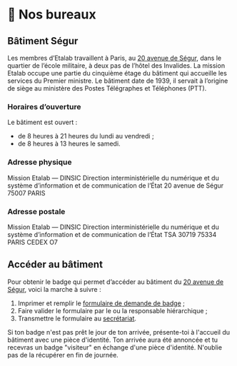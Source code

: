 # 🏢 Nos bureaux

## **Bâtiment Ségur**

Les membres d’Etalab travaillent à Paris, au [20 avenue de Ségur](https://adresse.data.gouv.fr/map?lng=2.30831\&lat=48.8503\&z=18), dans le quartier de l’école militaire, à deux pas de l’hôtel des Invalides. La mission Etalab occupe une partie du cinquième étage du bâtiment qui accueille les services du Premier ministre. Le bâtiment date de 1939, il servait à l’origine de siège au ministère des Postes Télégraphes et Téléphones (PTT).

### **Horaires d’ouverture**

Le bâtiment est ouvert :

* de 8 heures à 21 heures du lundi au vendredi ;
* de 8 heures à 13 heures le samedi.

### **Adresse physique**

Mission Etalab — DINSIC Direction interministérielle du numérique et du système d’information et de communication de l’État 20 avenue de Ségur 75007 PARIS

### **Adresse postale**

Mission Etalab — DINSIC Direction interministérielle du numérique et du système d’information et de communication de l’État TSA 30719 75334 PARIS CEDEX O7

## Accéder au bâtiment

Pour obtenir le badge qui permet d’accéder au bâtiment du [20 avenue de Ségur](https://adresse.data.gouv.fr/map#18/48.8505/2.3083), voici la marche à suivre :

1. Imprimer et remplir le [formulaire de demande de badge](https://raw.github.com/wiki/betagouv/beta.gouv.fr/files/formulaire.pdf) ;
2. Faire valider le formulaire par le ou la responsable hiérarchique ;
3. Transmettre le formulaire au [secrétariat](mailto:secretariat.etalab@modernisation.gouv.fr).

Si ton badge n'est pas prêt le jour de ton arrivée, présente-toi à l'accueil du bâtiment avec une pièce d'identité. Ton arrivée aura été annoncée et tu recevras un badge "visiteur" en échange d'une pièce d'identité. N'oublie pas de la récupérer en fin de journée.
